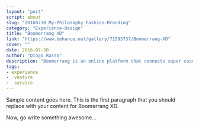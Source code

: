 ```yaml
---
layout: "post"
script: about
slug: "20160730_My-Philosophy_Fashion-Branding"
category: "Experience-Design"
title: "Boomerrang XD"
link: "https://www.behance.net/gallery/71593737/Boomerrang-XD"
cover: ""
date: 2016-07-30
author: "Diogo Russo"
description: "Boomerrang is an online platform that connects super coaches, mentors, and tutors (right in your neighborhood) with people who want to learn something new.  Boomerrang is a two sided marketplace that connects “SuperLearners”, people who want to learn something, with “SuperBoomers”, a network of qualified and background checked individuals, who have the time, skills and passion needed to teach other people. Our focus is on connnecting people together who live in close proximity to each other, and creating neighborhoods of learning all across the country."
tags:
- experience
-  venture
-  service
---
```

 
Sample content goes here. This is the first paragraph that you should replace with your content for Boomerrang XD.
 
Now, go write something awesome...
